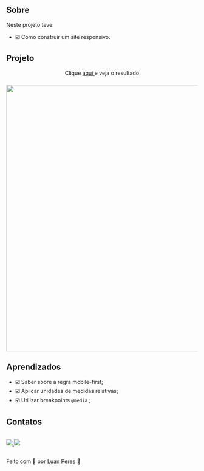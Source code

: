 ## Sobre
Neste projeto teve:
- ☑️ Como construir um site responsivo.

## Projeto

<p align="center"> Clique <a href="https://oluanperes.github.io/explorer-rocketseat/stage-03/projeto-05/index.html" target="_blank">aqui </a>e veja o resultado</p>
<h3 align="center">
  <img width="700px" src="https://i.imgur.com/d8f3uAG.gif">
</h3>

## Aprendizados

- ☑️ Saber sobre a regra mobile-first;
- ☑️ Aplicar unidades de medidas relativas;
- ☑️ Utilizar breakpoints `@media` ;

## Contatos

<div>
  <br>
  <a href="https://www.linkedin.com/in/oluanperes/" target="_blank">
    <img src="https://img.shields.io/badge/-LinkedIn-%230077B5?style=for-the-badge&logo=linkedin&logoColor=white" target="_blank">
  </a>
  <a href = "mailto:oluanperes@gmail.com">
    <img src="https://img.shields.io/badge/-Gmail-%23333?style=for-the-badge&logo=gmail&logoColor=white" target="_blank">
  </a>
</div>

##

Feito com 💜 por [Luan Peres](https://github.com/oluanperes) 👋